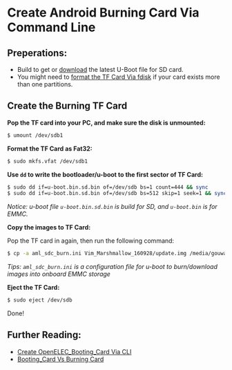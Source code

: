 # Create Android Burning Card Via Command Line


## Preperations:
* Build to get or [download](https://github.com/tomatotech/documents/blob/master/FirmwareResources.md) the latest U-Boot file for SD card.
* You might need to [format the TF Card Via fdisk](https://github.com/tomatotech/documents/blob/master/FormatTFCardViaFdisk.md) if your card exists more than one partitions.


## Create the Burning TF Card
**Pop the TF card into your PC, and make sure the disk is unmounted:**
```sh
$ umount /dev/sdb1
```

**Format the TF Card as Fat32:**
```sh
$ sudo mkfs.vfat /dev/sdb1 
```

**Use `dd` to write the bootloader/u-boot to the first sector of TF Card:**
```sh
$ sudo dd if=u-boot.bin.sd.bin of=/dev/sdb bs=1 count=444 && sync 
$ sudo dd if=u-boot.bin.sd.bin of=/dev/sdb bs=512 skip=1 seek=1 && sync 
```
*Notice: u-boot file `u-boot.bin.sd.bin` is build for SD, and `u-boot.bin` is for EMMC.*

**Copy the images to TF Card:**

Pop the TF card in again, then run the following command:
```sh
$ cp -a aml_sdc_burn.ini Vim_Marshmallow_160928/update.img /media/gouwa/9CE9-3938/
```
*Tips: `aml_sdc_burn.ini` is a configuration file for u-boot to burn/download images into onboard EMMC storage*

**Eject the TF Card:**
```sh
$ sudo eject /dev/sdb
```

Done!


## Further Reading:
* [Create OpenELEC_Booting_Card Via CLI](https://github.com/tomatotech/documents/blob/master/CreateOpenELECBootingCardViaCLI.md)
* [Booting_Card Vs Burning Card](https://github.com/tomatotech/documents/blob/master/BootingCardVsBurningCard.md)
